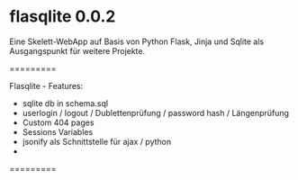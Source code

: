 flasqlite 0.0.2
=========

Eine Skelett-WebApp auf Basis von Python Flask, Jinja und Sqlite als Ausgangspunkt für weitere Projekte.


=========

Flasqlite - Features:
- sqlite db in schema.sql
- userlogin / logout / Dublettenprüfung / password hash / Längenprüfung
- Custom 404 pages
- Sessions Variables
- jsonify als Schnittstelle für ajax / python
- 

=========


